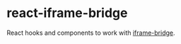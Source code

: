 # react-iframe-bridge

React hooks and components to work with [iframe-bridge](https://github.com/cheminfo/iframe-bridge).
